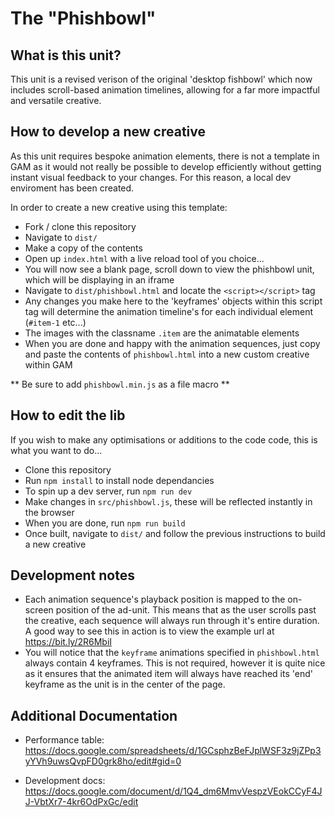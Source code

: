 # The "Phishbowl"

## What is this unit? 

This unit is a revised verison of the original 'desktop fishbowl' which now includes scroll-based animation timelines, allowing for a far more impactful and versatile creative. 

## How to develop a new creative

As this unit requires bespoke animation elements, there is not a template in GAM as it would not really be possible to develop efficiently without getting instant visual feedback to your changes. For this reason, a local dev enviroment has been created. 

In order to create a new creative using this template: 

+ Fork / clone this repository
+ Navigate to `dist/`
+ Make a copy of the contents
+ Open up `index.html` with a live reload tool of you choice...
+ You will now see a blank page, scroll down to view the phishbowl unit,
which will be displaying in an iframe
+ Navigate to `dist/phishbowl.html` and locate the `<script></script>` tag
+ Any changes you make here to the 'keyframes' objects within
this script tag will determine the animation timeline's for each individual 
element (`#item-1` etc...)
+ The images with the classname `.item` are the animatable elements
+ When you are done and happy with the animation sequences, just copy and paste
the contents of `phishbowl.html` into a new custom creative within GAM

** Be sure to add `phishbowl.min.js` as a file macro **

## How to edit the lib

If you wish to make any optimisations or additions to the code code, this is what you want to do... 

+ Clone this repository 
+ Run `npm install` to install node dependancies
+ To spin up a dev server, run `npm run dev`
+ Make changes in `src/phishbowl.js`, these will be reflected instantly in the browser
+ When you are done, run `npm run build`
+ Once built, navigate to `dist/` and follow the previous instructions to build a new creative

## Development notes 

+ Each animation sequence's playback position is mapped to the on-screen position of the 
ad-unit. This means that as the user scrolls past the creative, each sequence will always 
run through it's entire duration. A good way to see this in action is to view the 
example url at https://bit.ly/2R6MbiI
+ You will notice that the `keyframe` animations specified in `phishbowl.html` always contain
4 keyframes. This is not required, however it is quite nice as it ensures that the animated item will always have reached its 'end' keyframe as the unit is in the center of the page.

## Additional Documentation

+ Performance table: https://docs.google.com/spreadsheets/d/1GCsphzBeFJplWSF3z9jZPp3yYVh9uwsQvpFD0grk8ho/edit#gid=0

+ Development docs: 
https://docs.google.com/document/d/1Q4_dm6MmvVespzVEokCCyF4JJ-VbtXr7-4kr6OdPxGc/edit